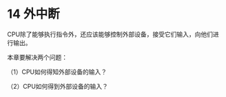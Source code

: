 # 14 外中断

CPU除了能够执行指令外，还应该能够控制外部设备，接受它们输入，向他们进行输出。

本章要解决两个问题：

（1）CPU如何得知外部设备的输入？

（2）CPU如何得到外部设备的输入？



